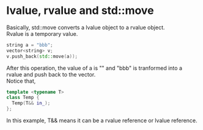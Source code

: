 # lvalue, rvalue and std::move
Basically, std::move converts a lvalue object to a rvalue object.  
Rvalue is a temporary value.
```cpp
string a = "bbb";
vector<string> v;
v.push_back(std::move(a));
```
After this operation, the value of a is "" and "bbb" is tranformed into a rvalue and push back to the vector.  
Notice that,
```cpp
template <typename T>
class Temp {
  Temp(T&& in_);
};
```
In this example, T&& means it can be a rvalue reference or lvalue reference.